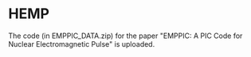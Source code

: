# HEMP
The code (in EMPPIC_DATA.zip) for the paper "EMPPIC: A PIC Code for Nuclear Electromagnetic Pulse" is uploaded. 
 
